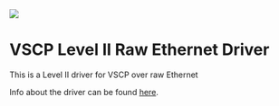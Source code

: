 <img src="http://vscp.org/images/vscp_logo.jpg">

<h1>VSCP Level II Raw Ethernet Driver</h1>

This is a Level II driver for VSCP over raw Ethernet

Info about the driver can be found 
<a href="http://www.vscp.org/docs/vscpd/doku.php?id=level2_driver_raw_ethernet">here</a>.